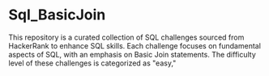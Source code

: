 # Sql_BasicJoin
This repository is a curated collection of SQL challenges sourced from HackerRank to enhance SQL skills. 
Each challenge focuses on fundamental aspects of SQL, with an emphasis on Basic Join statements.
The difficulty level of these challenges is categorized as "easy,"

